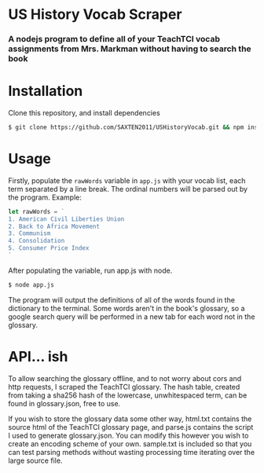 
# US History Vocab Scraper
### A nodejs program to define all of your TeachTCI vocab assignments from Mrs. Markman without having to search the book

# Installation
Clone this repository, and install dependencies
```bash
$ git clone https://github.com/SAXTEN2011/USHistoryVocab.git && npm install
```

# Usage
Firstly, populate the ```rawWords``` variable in ```app.js``` with your vocab list, each term separated by a line break. The ordinal numbers will be parsed out by the program.
Example:
```JavaScript
let rawWords = `
1. American Civil Liberties Union
2. Back to Africa Movement
3. Communism
4. Consolidation
5. Consumer Price Index
` 
```
After populating the variable, run app.js with node.

```bash
$ node app.js
```

The program will output the definitions of all of the words found in the dictionary to the terminal. Some words aren't in the book's glossary, so a google search query will be performed in a new tab for each word not in the glossary.

# API... ish
To allow searching the glossary offline, and to not worry about cors and http requests, I scraped the TeachTCI glossary. The hash table, created from taking a sha256 hash of the lowercase, unwhitespaced term, can be found in glossary.json, free to use.

If you wish to store the glossary data some other way, html.txt contains the source html of the TeachTCI glossary page, and parse.js contains the script I used to generate glossary.json. You can modify this however you wish to create an encoding scheme of your own. sample.txt is included so that you can test parsing methods without wasting processing time iterating over the large source file.